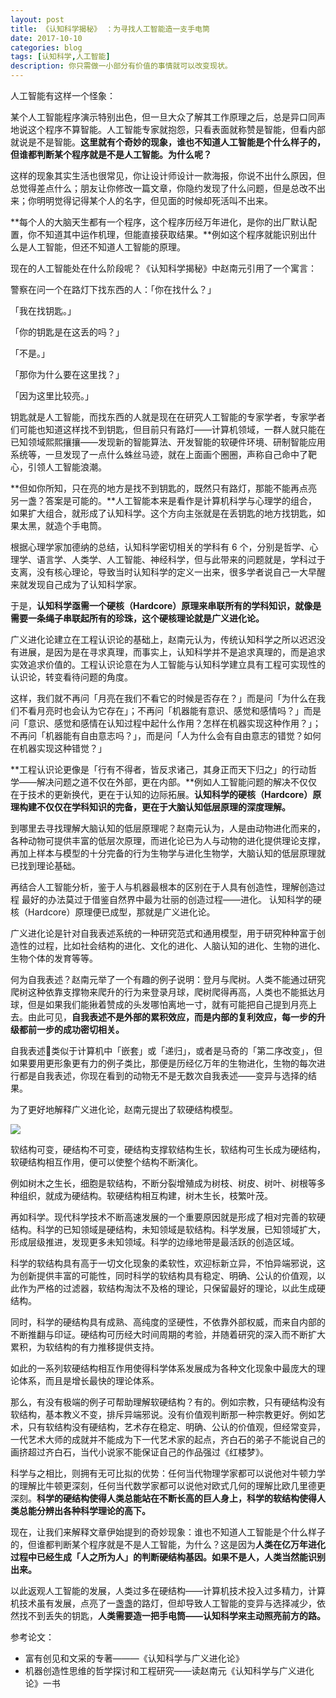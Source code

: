 ```yaml
---
layout: post
title: 《认知科学揭秘》 ：为寻找人工智能造一支手电筒
date: 2017-10-10
categories: blog
tags: [认知科学,人工智能]
description: 你只需做一小部分有价值的事情就可以改变现状。
---
```


人工智能有这样一个怪象：

某个人工智能程序演示特别出色，但一旦大众了解其工作原理之后，总是异口同声地说这个程序不算智能。人工智能专家就抱怨，只看表面就称赞是智能，但看内部就说是不是智能。**这里就有个奇妙的现象，谁也不知道人工智能是个什么样子的，但谁都判断某个程序就是不是人工智能。为什么呢？**

这样的现象其实生活也很常见，你让设计师设计一款海报，你说不出什么原因，但总觉得差点什么；朋友让你修改一篇文章，你隐约发现了什么问题，但是总改不出来；你明明觉得记得某个人的名字，但见面的时候却死活叫不出来。

**每个人的大脑天生都有一个程序，这个程序历经万年进化，是你的出厂默认配置，你不知道其中运作机理，但能直接获取结果。**例如这个程序就能识别出什么是人工智能，但还不知道人工智能的原理。

现在的人工智能处在什么阶段呢？《认知科学揭秘》中赵南元引用了一个寓言：

警察在问一个在路灯下找东西的人：「你在找什么？」

「我在找钥匙。」

「你的钥匙是在这丢的吗？」

「不是。」

「那你为什么要在这里找？」

「因为这里比较亮。」

钥匙就是人工智能，而找东西的人就是现在在研究人工智能的专家学者，专家学者们可能也知道这样找不到钥匙，但目前只有路灯——计算机领域，一群人就只能在已知领域熙熙攘攘——发现新的智能算法、开发智能的软硬件环境、研制智能应用系统等，一旦发现了一点什么蛛丝马迹，就在上面画个圈圈，声称自己命中了靶心，引领人工智能浪潮。

**但如你所知，只在亮的地方是找不到钥匙的，既然只有路灯，那能不能再点亮另一盏？答案是可能的。**人工智能本来是看作是计算机科学与心理学的组合，如果扩大组合，就形成了认知科学。这个方向主张就是在丢钥匙的地方找钥匙，如果太黑，就造个手电筒。

根据心理学家加德纳的总结，认知科学密切相关的学科有 6 个，分别是哲学、心理学、语言学、人类学、人工智能、神经科学，但与此带来的问题就是，学科过于支离，没有核心理论，导致当时认知科学的定义一出来，很多学者说自己一大早醒来就发现自己成为了认知科学家。

于是，**认知科学亟需一个硬核（Hardcore）原理来串联所有的学科知识，就像是需要一条绳子串联起所有的珍珠，这个硬核理论就是广义进化论。**

广义进化论建立在工程认识论的基础上，赵南元认为，传统认知科学之所以迟迟没有进展，是因为是在寻求真理，而事实上，认知科学并不是追求真理的，而是追求实效追求价值的。工程认识论意在为人工智能与认知科学建立具有工程可实现性的认识论，转变看待问题的角度。

这样，我们就不再问「月亮在我们不看它的时候是否存在？」而是问「为什么在我们不看月亮时也会认为它存在」；不再问「机器能有意识、感觉和感情吗？」而是问「意识、感觉和感情在认知过程中起什么作用？怎样在机器实现这种作用？」；不再问「机器能有自由意志吗？」，而是问「人为什么会有自由意志的错觉？如何在机器实现这种错觉？」

**工程认识论更像是「行有不得者，皆反求诸己，其身正而天下归之」的行动哲学——解决问题之道不仅在外部，更在内部。**例如人工智能问题的解决不仅仅在于技术的更新换代，更在于认知的边际拓展。**认知科学的硬核（Hardcore）原理构建不仅仅在学科知识的完备，更在于大脑认知低层原理的深度理解。**

到哪里去寻找理解大脑认知的低层原理呢？赵南元认为，人是由动物进化而来的，各种动物可提供丰富的低层次原理，而进化论已为人与动物的进化提供理论支撑，再加上样本与模型的十分完备的行为生物学与进化生物学，大脑认知的低层原理就已找到理论基础。

再结合人工智能分析，鉴于人与机器最根本的区别在于人具有创造性，理解创造过程 最好的办法莫过于借鉴自然界中最为壮丽的创造过程——进化。 认知科学的硬核（Hardcore）原理便已成型，那就是广义进化论。

 广义进化论是针对自我表述系统的一种研究范式和通用模型，用于研究种种富于创造性的过程，比如社会结构的进化、文化的进化、人脑认知的进化、生物的进化、生物个体的发育等等。
 
何为自我表述？赵南元举了一个有趣的例子说明：登月与爬树。人类不能通过研究爬树这种依靠支撑物来爬升的行为来登录月球，爬树爬得再高，人类也不能抵达月球，但是如果我们能揪着赞成的头发哪怕离地一寸，就有可能把自己提到月亮上去。由此可见，**自我表述不是外部的累积效应，而是内部的复利效应，每一步的升级都前一步的成功密切相关。**

自我表述类似于计算机中「嵌套」或「递归」，或者是马奇的「第二序改变」，但如果要用更形象更有力的例子类比，那便是历经亿万年的生物进化，生物的每次进行都是自我表述，你现在看到的动物无不是无数次自我表述——变异与选择的结果。

为了更好地解释广义进化论，赵南元提出了软硬结构模型。

![](http://openmindclub.qiniudn.com/omt/CognitiveScienceReveals.jpg)

软结构可变，硬结构不可变，硬结构支撑软结构生长，软结构可生长成为硬结构，软硬结构相互作用，便可以使整个结构不断演化。

例如树木之生长，细胞是软结构，不断分裂增殖成为树枝、树皮、树叶、树根等多种组织，就成为硬结构。软硬结构相互构建，树木生长，枝繁叶茂。

再如科学。现代科学技术不断高速发展的一个重要原因就是形成了相对完善的软硬结构。科学的已知领域是硬结构，未知领域是软结构。科学发展，已知领域扩大，形成层级推进，发现更多未知领域。科学的边缘地带是最活跃的创造区域。

科学的软结构具有高于一切文化现象的柔软性，欢迎标新立异，不怕异端邪说，这为创新提供丰富的可能性，同时科学的软结构具有稳定、明确、公认的价值观，以此作为严格的过滤器，软结构淘汰不及格的理论，只保留最好的理论，以此生成硬结构。

同时，科学的硬结构具有成熟、高纯度的坚硬性，不依靠外部权威，而来自内部的不断推翻与印证。硬结构可历经大时间周期的考验，并随着研究的深入而不断扩大累积，为软结构的有力推移提供支持。

如此的一系列软硬结构相互作用使得科学体系发展成为各种文化现象中最庞大的理论体系，而且是增长最快的理论体系。

那么，有没有极端的例子可帮助理解软硬结构？有的。例如宗教，只有硬结构没有软结构，基本教义不变，排斥异端邪说。没有价值观判断那一种宗教更好。例如艺术，只有软结构没有硬结构，艺术存在稳定、明确、公认的价值观，但经常变异，一代艺术大师的成就并不能成为下一代艺术家的起点，齐白石的弟子不能说自己的画挤超过齐白石，当代小说家不能保证自己的作品强过《红楼梦》。

科学与之相比，则拥有无可比拟的优势：任何当代物理学家都可以说他对牛顿力学的理解比牛顿更深刻，任何当代数学家都可以说他对欧式几何的理解比欧几里德更深刻。**科学的硬结构使得人类总能站在不断长高的巨人身上，科学的软结构使得人类总能分辨出各种科学理论的高下。**

现在，让我们来解释文章伊始提到的奇妙现象：谁也不知道人工智能是个什么样子的，但谁都判断某个程序就是不是人工智能，为什么？这是因为**人类在亿万年进化过程中已经生成「人之所为人」的判断硬结构基因。如果不是人，人类当然能识别出来。**

以此返观人工智能的发展，人类过多在硬结构——计算机技术投入过多精力，计算机技术虽有发展，点亮了一盏盏的路灯，但却导致人工智能的变异与选择减少，依然找不到丢失的钥匙，**人类需要造一把手电筒——认知科学来主动照亮前方的路。**


参考论文：

- 富有创见和文采的专著———《认知科学与广义进化论》
- 机器创造性思维的哲学探讨和工程研究——读赵南元《认知科学与广义进化论》一书






